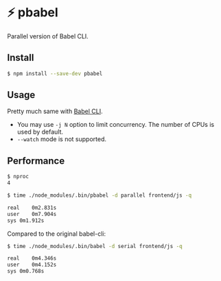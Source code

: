 # ⚡️ pbabel

Parallel version of Babel CLI.


## Install

```sh
$ npm install --save-dev pbabel
```

## Usage

Pretty much same with [Babel CLI](http://babeljs.io/docs/usage/cli/).

* You may use `-j N` option to limit concurrency. The number of CPUs is used by default.
* `--watch` mode is not supported.

## Performance

```sh
$ nproc
4

$ time ./node_modules/.bin/pbabel -d parallel frontend/js -q

real	0m2.831s
user	0m7.904s
sys	0m1.912s
```

Compared to the original babel-cli:

```sh
$ time ./node_modules/.bin/babel -d serial frontend/js -q

real	0m4.346s
user	0m4.152s
sys	0m0.768s
```
